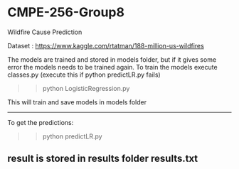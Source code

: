 # CMPE-256-Group8
Wildfire Cause Prediction

Dataset : https://www.kaggle.com/rtatman/188-million-us-wildfires


The models are trained and stored in models folder, but if it gives some error the models needs to be trained again. 
To train the models execute classes.py (execute this if python predictLR.py fails)

>> python LogisticRegression.py

This will train and save models in models folder

-----------------------------------------------------------------------------------------------------------------
To get the predictions:

>> python predictLR.py

result is stored in results folder results.txt
-----------------------------------------------------------------------------------------------------------------

